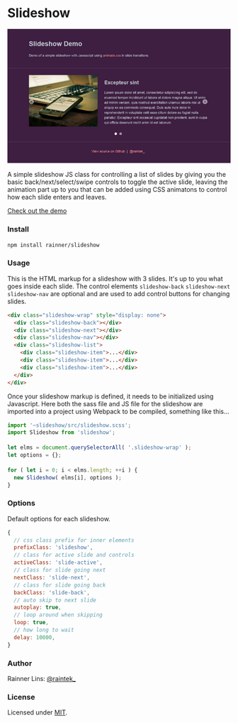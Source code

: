 [twitter]: http://twitter.com/raintek_
[demo]: https://rainner.github.io/slideshow/
[mit]: http://www.opensource.org/licenses/mit-license.php

# Slideshow

![Slideshow](https://raw.githubusercontent.com/rainner/slideshow/master/thumb.jpg)

A simple slideshow JS class for controlling a list of slides by giving you the basic back/next/select/swipe controls to toggle the active slide, leaving the animation part up to you that can be added using CSS animatons to control how each slide enters and leaves.

[Check out the demo][demo]

### Install

```bash
npm install rainner/slideshow
```

### Usage

This is the HTML markup for a slideshow with 3 slides. It's up to you what goes inside each slide. The control elements `slideshow-back` `slideshow-next` `slideshow-nav` are optional and are used to add control buttons for changing slides.

```html
<div class="slideshow-wrap" style="display: none">
  <div class="slideshow-back"></div>
  <div class="slideshow-next"></div>
  <div class="slideshow-nav"></div>
  <div class="slideshow-list">
    <div class="slideshow-item">...</div>
    <div class="slideshow-item">...</div>
    <div class="slideshow-item">...</div>
  </div>
</div>
```

Once your slideshow markup is defined, it needs to be initialized using Javascript. Here both the sass file and JS file for the slideshow are imported into a project using Webpack to be compiled, something like this...

```js
import '~slideshow/src/slideshow.scss';
import Slideshow from 'slideshow';

let elms = document.querySelectorAll( '.slideshow-wrap' );
let options = {};

for ( let i = 0; i < elms.length; ++i ) {
  new Slideshow( elms[i], options );
}
```

### Options

Default options for each slideshow.

```js
{
  // css class prefix for inner elements
  prefixClass: 'slideshow',
  // class for active slide and controls
  activeClass: 'slide-active',
  // class for slide going next
  nextClass: 'slide-next',
  // class for slide going back
  backClass: 'slide-back',
  // auto skip to next slide
  autoplay: true,
  // loop around when skipping
  loop: true,
  // how long to wait
  delay: 10000,
}
```

### Author

Rainner Lins: [@raintek_][twitter]

### License

Licensed under [MIT][mit].



